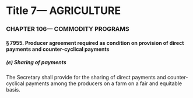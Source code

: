 
# Title 7— AGRICULTURE
### CHAPTER 106— COMMODITY PROGRAMS
#### § 7955. Producer agreement required as condition on provision of direct payments and counter-cyclical payments
##### (e) Sharing of payments

The Secretary shall provide for the sharing of direct payments and counter-cyclical payments among the producers on a farm on a fair and equitable basis.
